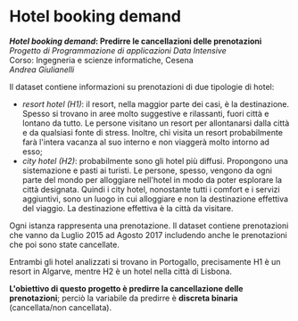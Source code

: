 # Hotel booking demand
***Hotel booking demand*: Predirre le cancellazioni delle prenotazioni** \
*Progetto di Programmazione di applicazioni Data Intensive* \
Corso: Ingegneria e scienze informatiche, Cesena \
*Andrea Giulianelli*


Il dataset contiene informazioni su prenotazioni di due tipologie di hotel: 
- *resort hotel (H1)*: il resort, nella maggior parte dei casi, è la destinazione. Spesso si trovano in aree molto suggestive e rilassanti, fuori città e lontano da tutto. Le persone visitano un resort per allontanarsi dalla città e da qualsiasi fonte di stress. Inoltre, chi visita un resort probabilmente farà l'intera vacanza al suo interno e non viaggerà molto intorno ad esso;
- *city hotel (H2)*: probabilmente sono gli hotel più diffusi. Propongono una sistemazione e pasti ai turisti. Le persone, spesso, vengono da ogni parte del mondo per alloggiare nell'hotel in modo da poter esplorare la città designata. Quindi i city hotel, nonostante tutti i comfort e i servizi aggiuntivi, sono un luogo in cui alloggiare e non la destinazione effettiva del viaggio. La destinazione effettiva è la città da visitare.

Ogni istanza rappresenta una prenotazione.
Il dataset contiene prenotazioni che vanno da Luglio 2015 ad Agosto 2017 includendo anche le prenotazioni che poi sono state cancellate.

Entrambi gli hotel analizzati si trovano in Portogallo, precisamente H1 è un resort in Algarve, mentre H2 è un hotel nella città di Lisbona.

**L'obiettivo di questo progetto è predirre la cancellazione delle prenotazioni**; perciò la variabile da predirre è **discreta binaria** (cancellata/non cancellata).
